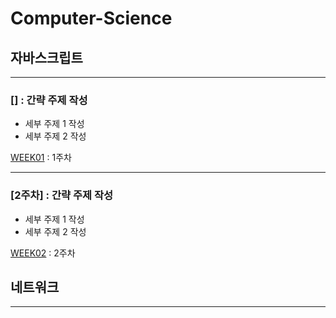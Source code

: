 # Computer-Science

## 자바스크립트

---

### [] : 간략 주제 작성

- 세부 주제 1 작성
- 세부 주제 2 작성

[WEEK01](https://github.com/limeunseop/TIL-Template/blob/master/WEEK01.md) : 1주차

---

### [2주차] : 간략 주제 작성

- 세부 주제 1 작성
- 세부 주제 2 작성

[WEEK02](https://github.com/limeunseop/TIL-Template/blob/master/WEEK02.md) : 2주차

## 네트워크

---
